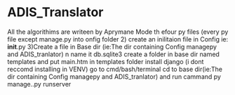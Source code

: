 # ADIS_Translator
All the algorithims are writeen by Aprymane
Mode th efour py files (every py file except manage.py into onfig folder
2) create an inilitaion file in Config ie: __init__.py
3)Create a file in Base dir (ie:The dir containing Config managepy and ADIS_tranlator) n name it db.sqlite3
create a folder in base dir named templates and put main.htm in templates folder
install django (i dont reccomd installing in VENV) 
go to cmd/bash/terminal 
cd to base dir(ie:The dir containing Config managepy and ADIS_tranlator) and run cammand    py manage..py runserver
